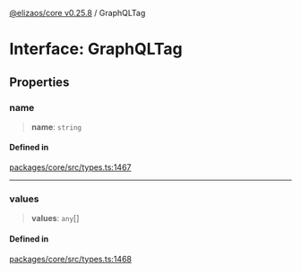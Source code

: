 [@elizaos/core v0.25.8](../index.md) / GraphQLTag

# Interface: GraphQLTag

## Properties

### name

> **name**: `string`

#### Defined in

[packages/core/src/types.ts:1467](https://github.com/elizaOS/eliza/blob/main/packages/core/src/types.ts#L1467)

***

### values

> **values**: `any`[]

#### Defined in

[packages/core/src/types.ts:1468](https://github.com/elizaOS/eliza/blob/main/packages/core/src/types.ts#L1468)
